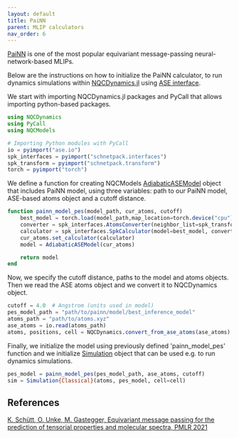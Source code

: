 ```yaml
---
layout: default
title: PaiNN
parent: MLIP calculators
nav_order: 6
---
```


[PaiNN](https://proceedings.mlr.press/v139/schutt21a.html) is one of the most popular equivariant message-passing neural-network-based MLIPs.

Below are the instructions on how to initialize the PaiNN calculator, to run dynamics simulations within [NQCDynamics.jl](https://github.com/NQCD/NQCDynamics.jl) using [ASE interface](https://nqcd.github.io/NQCDynamics.jl/stable/NQCModels/ase/).


We start with importing NQCDynamics.jl packages and PyCall that allows importing python-based packages.

```jl
using NQCDynamics
using PyCall
using NQCModels

# Importing Python modules with PyCall
io = pyimport("ase.io")
spk_interfaces = pyimport("schnetpack.interfaces")
spk_transform = pyimport("schnetpack.transform")
torch = pyimport("torch")
```

We define a function for creating NQCModels [AdiabaticASEModel](https://nqcd.github.io/NQCDynamics.jl/stable/api/NQCModels/adiabaticmodels/#NQCModels.AdiabaticModels.AdiabaticASEModel) object that includes PaiNN model, using three variables: path to our PaiNN model, ASE-based atoms object and a cutoff distance.

```jl
function painn_model_pes(model_path, cur_atoms, cutoff)
    best_model = torch.load(model_path,map_location=torch.device("cpu") ).to("cpu")
    converter = spk_interfaces.AtomsConverter(neighbor_list=spk_transform.ASENeighborList(cutoff=cutoff), dtype=torch.float32)
    calculator = spk_interfaces.SpkCalculator(model=best_model, converter=converter, energy_units="eV", forces_units="eV/Angstrom")
    cur_atoms.set_calculator(calculator)
    model = AdiabaticASEModel(cur_atoms)

    return model
end
```

Now, we specify the cutoff distance, paths to the model and atoms objects. Then we read the ASE atoms object and we convert it to NQCDynamics object.

```jl
cutoff = 4.0  # Angstrom (units used in model)
pes_model_path = "path/to/painn/model/best_inference_model"
atoms_path = "path/to/atoms.xyz"
ase_atoms = io.read(atoms_path)
atoms, positions, cell = NQCDynamics.convert_from_ase_atoms(ase_atoms)
```

Finally, we initialize the model using previously defined 'painn_model_pes' function and we initialize [Simulation](https://nqcd.github.io/NQCDynamics.jl/stable/api/NQCDynamics/nonadiabaticmoleculardynamics/#NQCDynamics.Simulation-Union%7BTuple%7BT%7D,%20Tuple%7BM%7D,%20Tuple%7BAtoms%7BT%7D,%20NQCModels.Model,%20M%7D%7D%20where%20%7BM,%20T%7D) object that can be used e.g. to run dynamics simulations.

```jl
pes_model = painn_model_pes(pes_model_path, ase_atoms, cutoff)
sim = Simulation{Classical}(atoms, pes_model, cell=cell)
```


## References

[K. Schütt, O. Unke, M. Gastegger, Equivariant message passing for the prediction of tensorial properties and molecular spectra, PMLR 2021](https://proceedings.mlr.press/v139/schutt21a.html)
